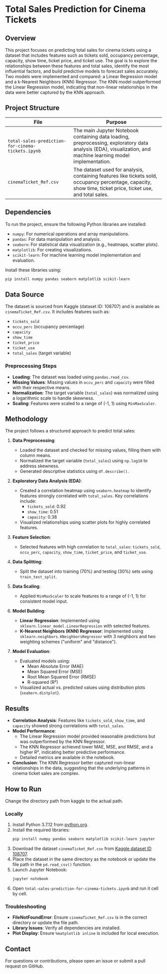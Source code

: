 # Total Sales Prediction for Cinema Tickets

## Overview
This project focuses on predicting total sales for cinema tickets using a dataset that includes features such as tickets sold, occupancy percentage, capacity, show time, ticket price, and ticket use. The goal is to explore the relationships between these features and total sales, identify the most influential factors, and build predictive models to forecast sales accurately. Two models were implemented and compared: a Linear Regression model and a k-Nearest Neighbors (KNN) Regressor. The KNN model outperformed the Linear Regression model, indicating that non-linear relationships in the data were better captured by the KNN approach.

## Project Structure
| File | Purpose |
|------|---------|
| `total-sales-prediction-for-cinema-tickets.ipynb` | The main Jupyter Notebook containing data loading, preprocessing, exploratory data analysis (EDA), visualization, and machine learning model implementation. |
| `cinemaTicket_Ref.csv` | The dataset used for analysis, containing features like tickets sold, occupancy percentage, capacity, show time, ticket price, ticket use, and total sales. |

## Dependencies
To run the project, ensure the following Python libraries are installed:
- `numpy`: For numerical operations and array manipulations.
- `pandas`: For data manipulation and analysis.
- `seaborn`: For statistical data visualization (e.g., heatmaps, scatter plots).
- `matplotlib`: For creating visualizations.
- `scikit-learn`: For machine learning model implementation and evaluation.

Install these libraries using:
```bash
pip install numpy pandas seaborn matplotlib scikit-learn
```

## Data Source
The dataset is sourced from Kaggle (dataset ID: 108707) and is available as `cinemaTicket_Ref.csv`. It includes features such as:
- `tickets_sold`
- `occu_perc` (occupancy percentage)
- `capacity`
- `show_time`
- `ticket_price`
- `ticket_use`
- `total_sales` (target variable)

### Preprocessing Steps
- **Loading**: The dataset was loaded using `pandas.read_csv`.
- **Missing Values**: Missing values in `occu_perc` and `capacity` were filled with their respective means.
- **Normalization**: The target variable (`total_sales`) was normalized using a logarithmic scale to handle skewness.
- **Scaling**: Features were scaled to a range of (-1, 1) using `MinMaxScaler`.

## Methodology
The project follows a structured approach to predict total sales:

1. **Data Preprocessing**:
   - Loaded the dataset and checked for missing values, filling them with column means.
   - Normalized the target variable (`total_sales`) using `np.log10` to address skewness.
   - Generated descriptive statistics using `df.describe()`.

2. **Exploratory Data Analysis (EDA)**:
   - Created a correlation heatmap using `seaborn.heatmap` to identify features strongly correlated with `total_sales`. Key correlations include:
     - `tickets_sold`: 0.92
     - `show_time`: 0.51
     - `capacity`: 0.38
   - Visualized relationships using scatter plots for highly correlated features.

3. **Feature Selection**:
   - Selected features with high correlation to `total_sales`: `tickets_sold`, `occu_perc`, `capacity`, `show_time`, `ticket_price`, and `ticket_use`.

4. **Data Splitting**:
   - Split the dataset into training (70%) and testing (30%) sets using `train_test_split`.

5. **Data Scaling**:
   - Applied `MinMaxScaler` to scale features to a range of (-1, 1) for consistent model input.

6. **Model Building**:
   - **Linear Regression**: Implemented using `sklearn.linear_model.LinearRegression` with selected features.
   - **K-Nearest Neighbors (KNN) Regressor**: Implemented using `sklearn.neighbors.KNeighborsRegressor` with 3 neighbors and two weighting schemes ("uniform" and "distance").

7. **Model Evaluation**:
   - Evaluated models using:
     - Mean Absolute Error (MAE)
     - Mean Squared Error (MSE)
     - Root Mean Squared Error (RMSE)
     - R-squared (R²)
   - Visualized actual vs. predicted values using distribution plots (`seaborn.distplot`).

## Results
- **Correlation Analysis**: Features like `tickets_sold`, `show_time`, and `capacity` showed strong correlations with `total_sales`.
- **Model Performance**:
  - The Linear Regression model provided reasonable predictions but was outperformed by the KNN Regressor.
  - The KNN Regressor achieved lower MAE, MSE, and RMSE, and a higher R², indicating better predictive performance.
  - Detailed metrics are available in the notebook.
- **Conclusion**: The KNN Regressor better captured non-linear relationships in the data, suggesting that the underlying patterns in cinema ticket sales are complex.

## How to Run

Change the directory path from kaggle to the actual path. 

### Locally
1. Install Python 3.7.12 from [python.org](https://www.python.org/downloads/release/python-3712/).
2. Install the required libraries:
   ```bash
   pip install numpy pandas seaborn matplotlib scikit-learn jupyter
   ```
3. Download the dataset `cinemaTicket_Ref.csv` from [Kaggle dataset ID 108707](https://www.kaggle.com/datasets/108707).
4. Place the dataset in the same directory as the notebook or update the file path in the `pd.read_csv()` function.
5. Launch Jupyter Notebook:
   ```bash
   jupyter notebook
   ```
6. Open `total-sales-prediction-for-cinema-tickets.ipynb` and run it cell by cell.

### Troubleshooting
- **FileNotFoundError**: Ensure `cinemaTicket_Ref.csv` is in the correct directory or update the file path.
- **Library Issues**: Verify all dependencies are installed.
- **Plot Display**: Ensure `%matplotlib inline` is included for local execution.

## Contact
For questions or contributions, please open an issue or submit a pull request on GitHub.
